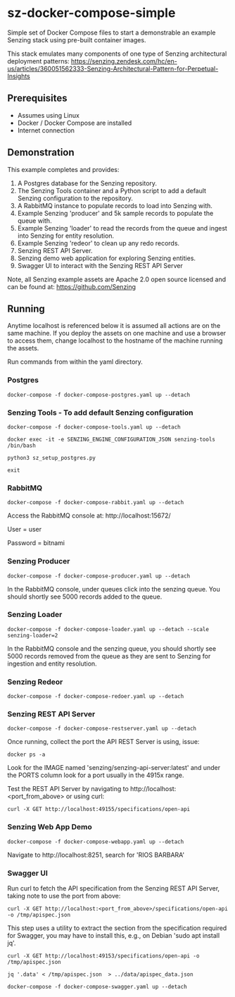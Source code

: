 # sz-docker-compose-simple

Simple set of Docker Compose files to start a demonstrable an example Senzing stack using pre-built container images.

This stack emulates many components of one type of Senzing  architectural deployment patterns: https://senzing.zendesk.com/hc/en-us/articles/360051562333-Senzing-Architectural-Pattern-for-Perpetual-Insights

## Prerequisites

- Assumes using Linux
- Docker / Docker Compose are installed
- Internet connection

## Demonstration

This example completes and provides:

1. A Postgres database for the Senzing repository.
2. The Senzing Tools container and a Python script to add a default Senzing configuration to the repository.
3. A RabbitMQ instance to populate records to load into Senzing with. 
4. Example Senzing 'producer' and 5k sample records to populate the queue with.
5. Example Senzing 'loader' to read the records from the queue and ingest into Senzing for entity resolution.
6. Example Senzing 'redeor' to clean up any redo records.
7. Senzing REST API Server.
8. Senzing demo web application for exploring Senzing entities.
9. Swagger UI to interact with the Senzing REST API Server


Note, all Senzing example assets are Apache 2.0 open source licensed and can be found at: https://github.com/Senzing

## Running

Anytime localhost is referenced below it is assumed all actions are on the same machine. If you deploy the assets on one machine and use a browser to access them, change localhost to the hostname of the machine running the assets.

Run commands from within the yaml directory.

### Postgres

```docker-compose -f docker-compose-postgres.yaml up --detach```


### Senzing Tools - To add default Senzing configuration

```docker-compose -f docker-compose-tools.yaml up --detach```

```docker exec -it -e SENZING_ENGINE_CONFIGURATION_JSON senzing-tools /bin/bash```

```python3 sz_setup_postgres.py```

```exit```

### RabbitMQ

```docker-compose -f docker-compose-rabbit.yaml up --detach```

Access the RabbitMQ console at: http://localhost:15672/ 

User = user

Password = bitnami

### Senzing Producer

```docker-compose -f docker-compose-producer.yaml up --detach```

In the RabbitMQ console, under queues click into the senzing queue. You should shortly see 5000 records added to the queue.

### Senzing Loader 

```docker-compose -f docker-compose-loader.yaml up --detach --scale senzing-loader=2```

In the RabbitMQ console and the senzing queue, you should shortly see 5000 records removed from the queue as they are sent to Senzing for ingestion and entity resolution.

### Senzing Redeor

```docker-compose -f docker-compose-redoer.yaml up --detach```

### Senzing REST API Server

```docker-compose -f docker-compose-restserver.yaml up --detach```

Once running, collect the port the API REST Server is using, issue:

```docker ps -a```

Look for the IMAGE named 'senzing/senzing-api-server:latest' and under the PORTS column look for a port usually in the 4915x range. 

Test the REST API Server by navigating to http://localhost:<port_from_above> or using curl:

```curl -X GET http://localhost:49155/specifications/open-api```

### Senzing Web App Demo

```docker-compose -f docker-compose-webapp.yaml up --detach```

Navigate to http://localhost:8251, search for 'RIOS BARBARA'

### Swagger UI

Run curl to fetch the API specification from the Senzing REST API Server, taking note to use the port from above:

```curl -X GET http://localhost:<port_from_above>/specifications/open-api -o /tmp/apispec.json```

This step uses a utility to extract the section from the specification required for Swagger, you may have to install this, e.g., on Debian 'sudo apt install jq'.

```curl -X GET http://localhost:49153/specifications/open-api -o /tmp/apispec.json```

```jq '.data' < /tmp/apispec.json  > ../data/apispec_data.json```

```docker-compose -f docker-compose-swagger.yaml up --detach```
